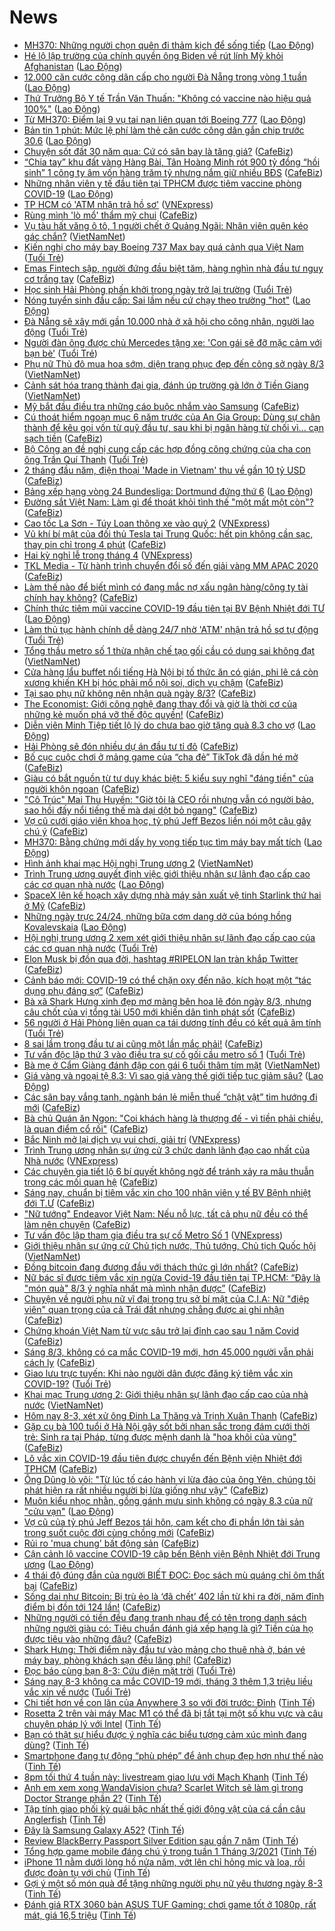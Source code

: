 # News

- [MH370: Những người chọn quên đi thảm kịch để sống tiếp](https://laodong.vn/the-gioi/mh370-nhung-nguoi-chon-quen-di-tham-kich-de-song-tiep-886861.ldo) ([Lao Động](https://laodong.vn))
- [Hé lộ lập trường của chính quyền ông Biden về rút lính Mỹ khỏi Afghanistan](https://laodong.vn/the-gioi/he-lo-lap-truong-cua-chinh-quyen-ong-biden-ve-rut-linh-my-khoi-afghanistan-886876.ldo) ([Lao Động](https://laodong.vn))
- [12.000 căn cước công dân cấp cho người Đà Nẵng trong vòng 1 tuần](https://laodong.vn/xa-hoi/12000-can-cuoc-cong-dan-cap-cho-nguoi-da-nang-trong-vong-1-tuan-886866.ldo) ([Lao Động](https://laodong.vn))
- [Thứ Trưởng Bộ Y tế Trần Văn Thuấn: &quot;Không có vaccine nào hiệu quả 100%&quot;](https://laodong.vn/xa-hoi/thu-truong-bo-y-te-tran-van-thuan-khong-co-vaccine-nao-hieu-qua-100-886788.ldo) ([Lao Động](https://laodong.vn))
- [Từ MH370: Điểm lại 9 vụ tai nạn liên quan tới Boeing 777](https://laodong.vn/the-gioi/tu-mh370-diem-lai-9-vu-tai-nan-lien-quan-toi-boeing-777-886816.ldo) ([Lao Động](https://laodong.vn))
- [Bản tin 1 phút: Mức lệ phí làm thẻ căn cước công dân gắn chip trước 30.6](https://laodong.vn/video/ban-tin-1-phut-muc-le-phi-lam-the-can-cuoc-cong-dan-gan-chip-truoc-306-886863.ldo) ([Lao Động](https://laodong.vn))
- [Chuyện sốt đất 30 năm qua: Cứ có sân bay là tăng giá?](https://cafebiz.vn/chuyen-sot-dat-30-nam-qua-cu-co-san-bay-la-tang-gia-20210308103538459.chn) ([CafeBiz](https://cafebiz.vn))
- [“Chia tay” khu đất vàng Hàng Bài, Tân Hoàng Minh rót 900 tỷ đồng “hồi sinh” 1 công ty âm vốn hàng trăm tỷ nhưng nắm giữ nhiều BĐS](https://cafebiz.vn/chia-tay-khu-dat-vang-hang-bai-tan-hoang-minh-rot-900-ty-dong-hoi-sinh-1-cong-ty-am-von-hang-tram-ty-nhung-nam-giu-nhieu-bds-20210308122140105.chn) ([CafeBiz](https://cafebiz.vn))
- [Những nhân viên y tế đầu tiên tại TPHCM được tiêm vaccine phòng COVID-19](https://laodong.vn/photo/nhung-nhan-vien-y-te-dau-tien-tai-tphcm-duoc-tiem-vaccine-phong-covid-19-886839.ldo) ([Lao Động](https://laodong.vn))
- [TP HCM có 'ATM nhận trả hồ sơ'](https://vnexpress.net/tp-hcm-co-atm-nhan-tra-ho-so-4245106.html) ([VNExpress](https://vnexpress.net))
- [Rùng mình 'lò mổ' thẩm mỹ chui](https://cafebiz.vn/rung-minh-lo-mo-tham-my-chui-20210308114439228.chn) ([CafeBiz](https://cafebiz.vn))
- [Vụ tàu hất văng ô tô, 1 người chết ở Quảng Ngãi: Nhân viên quên kéo gác chắn?](http://vietnamnet.vn/vn/thoi-su/an-toan-giao-thong/vu-tau-hat-vang-o-to-1-nguoi-chet-o-quang-ngai-nhan-vien-quen-keo-gac-chan-718006.html) ([VietNamNet](https://vietnamnet.vn))
- [Kiến nghị cho máy bay Boeing 737 Max bay quá cảnh qua Việt Nam](https://tuoitre.vn/kien-nghi-cho-may-bay-boeing-737-max-bay-qua-canh-qua-viet-nam-20210308110101255.htm) ([Tuổi Trẻ](https://tuoitre.vn))
- [Emas Fintech sập, người đứng đầu biệt tăm, hàng nghìn nhà đầu tư nguy cơ trắng tay](https://cafebiz.vn/emas-fintech-sap-nguoi-dung-dau-biet-tam-hang-nghin-nha-dau-tu-nguy-co-trang-tay-20210308114223441.chn) ([CafeBiz](https://cafebiz.vn))
- [Học sinh Hải Phòng phấn khởi trong ngày trở lại trường](https://tuoitre.vn/hoc-sinh-hai-phong-phan-khoi-trong-ngay-tro-lai-truong-20210308113006886.htm) ([Tuổi Trẻ](https://tuoitre.vn))
- [Nóng tuyển sinh đầu cấp: Sai lầm nếu cứ chạy theo trường &quot;hot&quot;](https://laodong.vn/giao-duc/nong-tuyen-sinh-dau-cap-sai-lam-neu-cu-chay-theo-truong-hot-886835.ldo) ([Lao Động](https://laodong.vn))
- [Đà Nẵng sẽ xây mới gần 10.000 nhà ở xã hội cho công nhân, người lao động](https://tuoitre.vn/da-nang-se-xay-moi-gan-10000-nha-o-xa-hoi-cho-cong-nhan-nguoi-lao-dong-20210308105646879.htm) ([Tuổi Trẻ](https://tuoitre.vn))
- [Người đàn ông được chủ Mercedes tặng xe: 'Con gái sẽ đỡ mặc cảm với bạn bè'](https://tuoitre.vn/nguoi-dan-ong-duoc-chu-mercedes-tang-xe-con-gai-se-do-mac-cam-voi-ban-be-20210308105712821.htm) ([Tuổi Trẻ](https://tuoitre.vn))
- [Phụ nữ Thủ đô mua hoa sớm, diện trang phục đẹp đến công sở ngày 8/3](http://vietnamnet.vn/vn/thoi-su/phu-nu-thu-do-mua-hoa-som-dien-trang-phuc-dep-den-cong-so-ngay-8-3-717999.html) ([VietNamNet](https://vietnamnet.vn))
- [Cảnh sát hóa trang thành đại gia, đánh úp trường gà lớn ở Tiền Giang](http://vietnamnet.vn/vn/thoi-su/canh-sat-hoa-trang-thanh-dai-gia-danh-up-truong-ga-lon-o-tien-giang-717998.html) ([VietNamNet](https://vietnamnet.vn))
- [Mỹ bắt đầu điều tra những cáo buộc nhắm vào Samsung](https://cafebiz.vn/my-bat-dau-dieu-tra-nhung-cao-buoc-nham-vao-samsung-20210308102741597.chn) ([CafeBiz](https://cafebiz.vn))
- [Cú thoát hiểm ngoạn mục 6 năm trước của An Gia Group: Dùng sự chân thành để kêu gọi vốn từ quỹ đầu tư, sau khi bị ngân hàng từ chối vì... cạn sạch tiền](https://cafebiz.vn/cu-thoat-hiem-ngoan-muc-6-nam-truoc-cua-an-gia-group-dung-su-chan-thanh-de-keu-goi-von-tu-quy-dau-tu-sau-khi-bi-ngan-hang-tu-choi-vi-can-sach-tien-20210307122034147.chn) ([CafeBiz](https://cafebiz.vn))
- [Bộ Công an đề nghị cung cấp các hợp đồng công chứng của cha con ông Trần Quí Thanh](https://tuoitre.vn/bo-cong-an-de-nghi-cung-cap-cac-hop-dong-cong-chung-cua-cha-con-ong-tran-qui-thanh-20210306170948596.htm) ([Tuổi Trẻ](https://tuoitre.vn))
- [2 tháng đầu năm, điện thoại 'Made in Vietnam' thu về gần 10 tỷ USD](https://cafebiz.vn/2-thang-dau-nam-dien-thoai-made-in-vietnam-thu-ve-gan-10-ty-usd-20210308112355277.chn) ([CafeBiz](https://cafebiz.vn))
- [Bảng xếp hạng vòng 24 Bundesliga: Dortmund đứng thứ 6](https://laodong.vn/infographic/bang-xep-hang-vong-24-bundesliga-dortmund-dung-thu-6-886786.ldo) ([Lao Động](https://laodong.vn))
- [Đường sắt Việt Nam: Làm gì để thoát khỏi tình thế "một mất một còn"?](https://cafebiz.vn/duong-sat-viet-nam-lam-gi-de-thoat-khoi-tinh-the-mot-mat-mot-con-20210308111519257.chn) ([CafeBiz](https://cafebiz.vn))
- [Cao tốc La Sơn - Túy Loan thông xe vào quý 2](https://vnexpress.net/cao-toc-la-son-tuy-loan-thong-xe-vao-quy-2-4245008.html) ([VNExpress](https://vnexpress.net))
- [Vũ khí bí mật của đối thủ Tesla tại Trung Quốc: hết pin không cần sạc, thay pin chỉ trong 4 phút](https://cafebiz.vn/vu-khi-bi-mat-cua-doi-thu-tesla-tai-trung-quoc-het-pin-khong-can-sac-thay-pin-chi-trong-4-phut-20210308102627325.chn) ([CafeBiz](https://cafebiz.vn))
- [Hai kỳ nghỉ lễ trong tháng 4](https://vnexpress.net/hai-ky-nghi-le-trong-thang-4-4245029.html) ([VNExpress](https://vnexpress.net))
- [TKL Media - Từ hành trình chuyển đổi số đến giải vàng MM APAC 2020](https://cafebiz.vn/tkl-media-tu-hanh-trinh-chuyen-doi-so-den-giai-vang-mm-apac-2020-20210305160937065.chn) ([CafeBiz](https://cafebiz.vn))
- [Làm thế nào để biết mình có đang mắc nợ xấu ngân hàng/công ty tài chính hay không?](https://cafebiz.vn/lam-the-nao-de-biet-minh-co-dang-mac-no-xau-ngan-hang-cong-ty-tai-chinh-hay-khong-20210308095913674.chn) ([CafeBiz](https://cafebiz.vn))
- [Chính thức tiêm mũi vaccine COVID-19 đầu tiên tại BV Bệnh Nhiệt đới TƯ](https://laodong.vn/photo/chinh-thuc-tiem-mui-vaccine-covid-19-dau-tien-tai-bv-benh-nhiet-doi-tu-886542.ldo) ([Lao Động](https://laodong.vn))
- [Làm thủ tục hành chính dễ dàng 24/7 nhờ 'ATM' nhận trả hồ sơ tự động](https://tuoitre.vn/lam-thu-tuc-hanh-chinh-de-dang-24-7-nho-atm-nhan-tra-ho-so-tu-dong-20210308103742673.htm) ([Tuổi Trẻ](https://tuoitre.vn))
- [Tổng thầu metro số 1 thừa nhận chế tạo gối cầu có dung sai không đạt](http://vietnamnet.vn/vn/thoi-su/an-toan-giao-thong/tong-thau-metro-so-1-thua-nhan-che-tao-goi-cau-co-dung-sai-khong-dat-717977.html) ([VietNamNet](https://vietnamnet.vn))
- [Cửa hàng lẩu buffet nổi tiếng Hà Nội bị tố thức ăn có gián, phi lê cá còn xương khiến KH bị hóc phải mổ nội soi, dịch vụ chậm](https://cafebiz.vn/cua-hang-lau-buffet-noi-tieng-ha-noi-bi-to-thuc-an-co-gian-phi-le-ca-con-xuong-khien-kh-bi-hoc-phai-mo-noi-soi-dich-vu-cham-20210308104026021.chn) ([CafeBiz](https://cafebiz.vn))
- [Tại sao phụ nữ không nên nhận quà ngày 8/3?](https://cafebiz.vn/tai-sao-phu-nu-khong-nen-nhan-qua-ngay-8-3-20210308102051394.chn) ([CafeBiz](https://cafebiz.vn))
- [The Economist: Giới công nghệ đang thay đổi và giờ là thời cơ của những kẻ muốn phá vỡ thế độc quyền!](https://cafebiz.vn/the-economist-gioi-cong-nghe-dang-thay-doi-va-gio-la-thoi-co-cua-nhung-ke-muon-pha-vo-the-doc-quyen-20210308102430793.chn) ([CafeBiz](https://cafebiz.vn))
- [Diễn viên Minh Tiệp tiết lộ lý do chưa bao giờ tặng quà 8.3 cho vợ](https://laodong.vn/emagazine/dien-vien-minh-tiep-tiet-lo-ly-do-chua-bao-gio-tang-qua-83-cho-vo-886452.ldo) ([Lao Động](https://laodong.vn))
- [Hải Phòng sẽ đón nhiều dự án đầu tư tỉ đô](https://cafebiz.vn/hai-phong-se-don-nhieu-du-an-dau-tu-ti-do-20210308103223657.chn) ([CafeBiz](https://cafebiz.vn))
- [Bố cục cuộc chơi ở mảng game của “cha đẻ” TikTok đã dần hé mở](https://cafebiz.vn/bo-cuc-cuoc-choi-o-mang-game-cua-cha-de-tiktok-da-dan-he-mo-20210308085959936.chn) ([CafeBiz](https://cafebiz.vn))
- [Giàu có bắt nguồn từ tư duy khác biệt: 5 kiểu suy nghĩ "đáng tiền" của người khôn ngoan](https://cafebiz.vn/giau-co-bat-nguon-tu-tu-duy-khac-biet-5-kieu-suy-nghi-dang-tien-cua-nguoi-khon-ngoan-202103081028556.chn) ([CafeBiz](https://cafebiz.vn))
- ["Cô Trúc" Mai Thu Huyền: "Giờ tôi là CEO rồi nhưng vẫn có người bảo, sao hồi đấy nổi tiếng thế mà dại dột bỏ ngang"](https://cafebiz.vn/co-truc-mai-thu-huyen-gio-toi-la-ceo-roi-nhung-van-co-nguoi-bao-sao-hoi-day-noi-tieng-the-ma-dai-dot-bo-ngang-20210308095915821.chn) ([CafeBiz](https://cafebiz.vn))
- [Vợ cũ cưới giáo viên khoa học, tỷ phú Jeff Bezos liền nói một câu gây chú ý](https://cafebiz.vn/vo-cu-cuoi-giao-vien-khoa-hoc-ty-phu-jeff-bezos-lien-noi-mot-cau-gay-chu-y-20210308100459882.chn) ([CafeBiz](https://cafebiz.vn))
- [MH370: Bằng chứng mới dấy hy vọng tiếp tục tìm máy bay mất tích](https://laodong.vn/the-gioi/mh370-bang-chung-moi-day-hy-vong-tiep-tuc-tim-may-bay-mat-tich-886795.ldo) ([Lao Động](https://laodong.vn))
- [Hình ảnh khai mạc Hội nghị Trung ương 2](http://vietnamnet.vn/vn/thoi-su/chinh-tri/hinh-anh-khai-mac-hoi-nghi-trung-uong-2-717972.html) ([VietNamNet](https://vietnamnet.vn))
- [Trình Trung ương quyết định việc giới thiệu nhân sự lãnh đạo cấp cao các cơ quan nhà nước](https://laodong.vn/thoi-su/trinh-trung-uong-quyet-dinh-viec-gioi-thieu-nhan-su-lanh-dao-cap-cao-cac-co-quan-nha-nuoc-886794.ldo) ([Lao Động](https://laodong.vn))
- [SpaceX lên kế hoạch xây dựng nhà máy sản xuất vệ tinh Starlink thứ hai ở Mỹ](https://cafebiz.vn/spacex-len-ke-hoach-xay-dung-nha-may-san-xuat-ve-tinh-starlink-thu-hai-o-my-20210308085757908.chn) ([CafeBiz](https://cafebiz.vn))
- [Những ngày trực 24/24, những bữa cơm dang dở của bóng hồng Kovalevskaia](https://laodong.vn/video-thoi-su/nhung-ngay-truc-2424-nhung-bua-com-dang-do-cua-bong-hong-kovalevskaia-886607.ldo) ([Lao Động](https://laodong.vn))
- [Hội nghị trung ương 2 xem xét giới thiệu nhân sự lãnh đạo cấp cao của các cơ quan nhà nước](https://tuoitre.vn/hoi-nghi-trung-uong-2-xem-xet-gioi-thieu-nhan-su-lanh-dao-cap-cao-cua-cac-co-quan-nha-nuoc-2021030809441897.htm) ([Tuổi Trẻ](https://tuoitre.vn))
- [Elon Musk bị đồn qua đời, hashtag #RIPELON lan tràn khắp Twitter](https://cafebiz.vn/elon-musk-bi-don-qua-doi-hashtag-ripelon-lan-tran-khap-twitter-20210308095456094.chn) ([CafeBiz](https://cafebiz.vn))
- [Cảnh báo mới: COVID-19 có thể chặn oxy đến não, kích hoạt một “tác dụng phụ đáng sợ”](https://cafebiz.vn/canh-bao-moi-covid-19-co-the-chan-oxy-den-nao-kich-hoat-mot-tac-dung-phu-dang-so-20210308095245711.chn) ([CafeBiz](https://cafebiz.vn))
- [Bà xã Shark Hưng xinh đẹp mơ màng bên hoa lê đón ngày 8/3, nhưng câu chốt của vị tổng tài U50 mới khiến dân tình phát sốt](https://cafebiz.vn/ba-xa-shark-hung-xinh-dep-mo-mang-ben-hoa-le-don-ngay-8-3-nhung-cau-chot-cua-vi-tong-tai-u50-moi-khien-dan-tinh-phat-sot-2021030809511105.chn) ([CafeBiz](https://cafebiz.vn))
- [56 người ở Hải Phòng liên quan ca tái dương tính đều có kết quả âm tính](https://tuoitre.vn/56-nguoi-o-hai-phong-lien-quan-ca-tai-duong-tinh-deu-co-ket-qua-am-tinh-20210308091121586.htm) ([Tuổi Trẻ](https://tuoitre.vn))
- [8 sai lầm trong đầu tư ai cũng một lần mắc phải!](https://cafebiz.vn/8-sai-lam-trong-dau-tu-ai-cung-mot-lan-mac-phai-2021030808525664.chn) ([CafeBiz](https://cafebiz.vn))
- [Tư vấn độc lập thứ 3 vào điều tra sự cố gối cầu metro số 1](https://tuoitre.vn/tu-van-doc-lap-thu-3-vao-dieu-tra-su-co-goi-cau-metro-so-1-20210308091523589.htm) ([Tuổi Trẻ](https://tuoitre.vn))
- [Bà mẹ ở Cẩm Giàng đánh đập con gái 6 tuổi thâm tím mặt](http://vietnamnet.vn/vn/thoi-su/ba-me-o-cam-giang-danh-dap-con-gai-6-tuoi-tham-tim-mat-717953.html) ([VietNamNet](https://vietnamnet.vn))
- [Giá vàng và ngoại tệ 8.3: Vì sao giá vàng thế giới tiếp tục giảm sâu?](https://laodong.vn/video/gia-vang-va-ngoai-te-83-vi-sao-gia-vang-the-gioi-tiep-tuc-giam-sau-886789.ldo) ([Lao Động](https://laodong.vn))
- [Các sân bay vắng tanh, ngành bán lẻ miễn thuế “chật vật” tìm hướng đi mới](https://cafebiz.vn/cac-san-bay-vang-tanh-nganh-ban-le-mien-thue-chat-vat-tim-huong-di-moi-20210308085102691.chn) ([CafeBiz](https://cafebiz.vn))
- [Bà chủ Quán ăn Ngon: "Coi khách hàng là thượng đế - vì tiền phải chiều, là quan điểm cổ rồi"](https://cafebiz.vn/ba-chu-quan-an-ngon-coi-khach-hang-la-thuong-de-vi-tien-phai-chieu-la-quan-diem-co-roi-2021030809291122.chn) ([CafeBiz](https://cafebiz.vn))
- [Bắc Ninh mở lại dịch vụ vui chơi, giải trí](https://vnexpress.net/bac-ninh-mo-lai-dich-vu-vui-choi-giai-tri-4244924.html) ([VNExpress](https://vnexpress.net))
- [Trình Trung ương nhân sự ứng cử 3 chức danh lãnh đạo cao nhất của Nhà nước](https://vnexpress.net/trinh-trung-uong-nhan-su-ung-cu-3-chuc-danh-lanh-dao-cao-nhat-cua-nha-nuoc-4244969.html) ([VNExpress](https://vnexpress.net))
- [Các chuyên gia tiết lộ 6 bí quyết không ngờ để tránh xảy ra mâu thuẫn trong các mối quan hệ](https://cafebiz.vn/cac-chuyen-gia-tiet-lo-6-bi-quyet-khong-ngo-de-tranh-xay-ra-mau-thuan-trong-cac-moi-quan-he-20210307181123692.chn) ([CafeBiz](https://cafebiz.vn))
- [Sáng nay, chuẩn bị tiêm vắc xin cho 100 nhân viên y tế BV Bệnh nhiệt đới T.Ư](https://cafebiz.vn/sang-nay-chuan-bi-tiem-vac-xin-cho-100-nhan-vien-y-te-bv-benh-nhiet-doi-tu-20210308091240433.chn) ([CafeBiz](https://cafebiz.vn))
- ["Nữ tướng" Endeavor Việt Nam: Nếu nỗ lực, tất cả phụ nữ đều có thể làm nên chuyện](https://cafebiz.vn/nu-tuong-endeavor-viet-nam-neu-no-luc-tat-ca-phu-nu-deu-co-the-lam-nen-chuyen-2021030100243611.chn) ([CafeBiz](https://cafebiz.vn))
- [Tư vấn độc lập tham gia điều tra sự cố Metro Số 1](https://vnexpress.net/tu-van-doc-lap-tham-gia-dieu-tra-su-co-metro-so-1-4244894.html) ([VNExpress](https://vnexpress.net))
- [Giới thiệu nhân sự ứng cử Chủ tịch nước, Thủ tướng, Chủ tịch Quốc hội](http://vietnamnet.vn/vn/thoi-su/chinh-tri/gioi-thieu-nhan-su-ung-cu-chu-tich-nuoc-thu-tuong-chu-tich-quoc-hoi-717932.html) ([VietNamNet](https://vietnamnet.vn))
- [Đồng bitcoin đang đương đầu với thách thức gì lớn nhất?](https://cafebiz.vn/dong-bitcoin-dang-duong-dau-voi-thach-thuc-gi-lon-nhat-20210308085859174.chn) ([CafeBiz](https://cafebiz.vn))
- [Nữ bác sĩ được tiêm vắc xin ngừa Covid-19 đầu tiên tại TP.HCM: “Đây là "món quà" 8/3 ý nghĩa nhất mà mình nhận được”](https://cafebiz.vn/nu-bac-si-duoc-tiem-vac-xin-ngua-covid-19-dau-tien-tai-tphcm-day-la-mon-qua-8-3-y-nghia-nhat-ma-minh-nhan-duoc-20210308085353543.chn) ([CafeBiz](https://cafebiz.vn))
- [Chuyện về người phụ nữ vĩ đại trong trụ sở bí mật của C.I.A: Nữ "điệp viên" quan trọng của cả Trái đất nhưng chẳng được ai ghi nhận](https://cafebiz.vn/chuyen-ve-nguoi-phu-nu-vi-dai-trong-tru-so-bi-mat-cua-cia-nu-diep-vien-quan-trong-cua-ca-trai-dat-nhung-chang-duoc-ai-ghi-nhan-20210308085236149.chn) ([CafeBiz](https://cafebiz.vn))
- [Chứng khoán Việt Nam từ vực sâu trở lại đỉnh cao sau 1 năm Covid](https://cafebiz.vn/chung-khoan-viet-nam-tu-vuc-sau-tro-lai-dinh-cao-sau-1-nam-covid-20210308085234976.chn) ([CafeBiz](https://cafebiz.vn))
- [Sáng 8/3, không có ca mắc COVID-19 mới, hơn 45.000 người vẫn phải cách ly](https://cafebiz.vn/sang-8-3-khong-co-ca-mac-covid-19-moi-hon-45000-nguoi-van-phai-cach-ly-20210308085208442.chn) ([CafeBiz](https://cafebiz.vn))
- [Giao lưu trực tuyến: Khi nào người dân được đăng ký tiêm vắc xin COVID-19?](https://tuoitre.vn/giao-luu-truc-tuyen-khi-nao-nguoi-dan-duoc-dang-ky-tiem-vac-xin-covid-19-20210307142757007.htm) ([Tuổi Trẻ](https://tuoitre.vn))
- [Khai mạc Trung ương 2: Giới thiệu nhân sự lãnh đạo cấp cao của nhà nước](http://vietnamnet.vn/vn/thoi-su/chinh-tri/khai-mac-trung-uong-2-gioi-thieu-nhan-su-lanh-dao-cap-cao-cua-nha-nuoc-717931.html) ([VietNamNet](https://vietnamnet.vn))
- [Hôm nay 8-3, xét xử ông Đinh La Thăng và Trịnh Xuân Thanh](https://cafebiz.vn/hom-nay-8-3-xet-xu-ong-dinh-la-thang-va-trinh-xuan-thanh-2021030808491703.chn) ([CafeBiz](https://cafebiz.vn))
- [Gặp cụ bà 100 tuổi ở Hà Nội gây sốt bởi nhan sắc trong đám cưới thời trẻ: Sinh ra tại Pháp, từng được mệnh danh là "hoa khôi của vùng"](https://cafebiz.vn/gap-cu-ba-100-tuoi-o-ha-noi-gay-sot-boi-nhan-sac-trong-dam-cuoi-thoi-tre-sinh-ra-tai-phap-tung-duoc-menh-danh-la-hoa-khoi-cua-vung-20210308084955149.chn) ([CafeBiz](https://cafebiz.vn))
- [Lô vắc xin COVID-19 đầu tiên được chuyển đến Bệnh viện Nhiệt đới TPHCM](https://cafebiz.vn/lo-vac-xin-covid-19-dau-tien-duoc-chuyen-den-benh-vien-nhiet-doi-tphcm-20210308084821681.chn) ([CafeBiz](https://cafebiz.vn))
- [Ông Dũng lò vôi: "Từ lúc tố cáo hành vi lừa đảo của ông Yên, chúng tôi phát hiện ra rất nhiều người bị lừa giống như vậy"](https://cafebiz.vn/ong-dung-lo-voi-tu-luc-to-cao-hanh-vi-lua-dao-cua-ong-yen-chung-toi-phat-hien-ra-rat-nhieu-nguoi-bi-lua-giong-nhu-vay-20210308084555914.chn) ([CafeBiz](https://cafebiz.vn))
- [Muôn kiểu nhọc nhằn, gồng gánh mưu sinh không có ngày 8.3 của nữ &quot;cửu vạn&quot;](https://laodong.vn/photo/muon-kieu-nhoc-nhan-gong-ganh-muu-sinh-khong-co-ngay-83-cua-nu-cuu-van-886725.ldo) ([Lao Động](https://laodong.vn))
- [Vợ cũ của tỷ phú Jeff Bezos tái hôn, cam kết cho đi phần lớn tài sản trong suốt cuộc đời cùng chồng mới](https://cafebiz.vn/vo-cu-cua-ty-phu-jeff-bezos-tai-hon-cam-ket-cho-di-phan-lon-tai-san-trong-suot-cuoc-doi-cung-chong-moi-20210308084134852.chn) ([CafeBiz](https://cafebiz.vn))
- [Rủi ro 'mua chung' bất động sản](https://cafebiz.vn/rui-ro-mua-chung-bat-dong-san-20210308084041177.chn) ([CafeBiz](https://cafebiz.vn))
- [Cận cảnh lô vaccine COVID-19 cập bến Bệnh viện Bệnh Nhiệt đới Trung ương](https://laodong.vn/photo/can-canh-lo-vaccine-covid-19-cap-ben-benh-vien-benh-nhiet-doi-trung-uong-886550.ldo) ([Lao Động](https://laodong.vn))
- [4 thái độ đúng đắn của người BIẾT ĐỌC: Đọc sách mù quáng chỉ ôm thất bại](https://cafebiz.vn/4-thai-do-dung-dan-cua-nguoi-biet-doc-doc-sach-mu-quang-chi-om-that-bai-20210220193129384.chn) ([CafeBiz](https://cafebiz.vn))
- [Sống dai như Bitcoin: Bị trù ẻo là ‘đã chết’ 402 lần từ khi ra đời, năm đỉnh điểm bị đồn tới 124 lần!](https://cafebiz.vn/song-dai-nhu-bitcoin-bi-tru-eo-la-da-chet-402-lan-tu-khi-ra-doi-nam-dinh-diem-bi-don-toi-124-lan-20210307192350227.chn) ([CafeBiz](https://cafebiz.vn))
- [Những người có tiền đều đang tranh nhau để có tên trong danh sách những người giàu có: Tiêu chuẩn đánh giá xếp hạng là gì? Tiền của họ được tiêu vào những đâu?](https://cafebiz.vn/nhung-nguoi-co-tien-deu-dang-tranh-nhau-de-co-ten-trong-danh-sach-nhung-nguoi-giau-co-tieu-chuan-danh-gia-xep-hang-la-gi-tien-cua-ho-duoc-tieu-vao-nhung-dau-20210306152449122.chn) ([CafeBiz](https://cafebiz.vn))
- [Shark Hưng: Thời điểm này đầu tư vào mảng cho thuê nhà ở, bán vé máy bay, phòng khách sạn đều lãng phí!](https://cafebiz.vn/shark-hung-thoi-diem-nay-dau-tu-vao-mang-cho-thue-nha-o-ban-ve-may-bay-phong-khach-san-deu-lang-phi-20210307114654795.chn) ([CafeBiz](https://cafebiz.vn))
- [Đọc báo cùng bạn 8-3: Cứu điện mặt trời](https://tuoitre.vn/doc-bao-cung-ban-8-3-cuu-dien-mat-troi-20210308062620608.htm) ([Tuổi Trẻ](https://tuoitre.vn))
- [Sáng nay 8-3 không ca mắc COVID-19 mới, tháng 3 thêm 1,3 triệu liều vắc xin về nước](https://tuoitre.vn/sang-nay-8-3-khong-ca-mac-covid-19-moi-thang-3-them-1-3-trieu-lieu-vac-xin-ve-nuoc-20210308061623001.htm) ([Tuổi Trẻ](https://tuoitre.vn))
- [Chi tiết hơn về con lăn của Anywhere 3 so với đời trước: Đỉnh](https://tinhte.vn/thread/chi-tiet-hon-ve-con-lan-cua-anywhere-3-so-voi-doi-truoc-dinh.3289320/) ([Tinh Tế](https://tinhte.vn))
- [Rosetta 2 trên vài máy Mac M1 có thể đã bị tắt tại một số khu vực và câu chuyện pháp lý với Intel](https://tinhte.vn/thread/rosetta-2-tren-vai-may-mac-m1-co-the-da-bi-tat-tai-mot-so-khu-vuc-va-cau-chuyen-phap-ly-voi-intel.3286799/) ([Tinh Tế](https://tinhte.vn))
- [Bạn có thật sự hiểu được ý nghĩa các biểu tượng cảm xúc mình đang dùng?](https://tinhte.vn/thread/ban-co-that-su-hieu-duoc-y-nghia-cac-bieu-tuong-cam-xuc-minh-dang-dung.3287545/) ([Tinh Tế](https://tinhte.vn))
- [Smartphone đang tự động “phù phép” để ảnh chụp đẹp hơn như thế nào](https://tinhte.vn/thread/smartphone-dang-tu-dong-phu-phep-de-anh-chup-dep-hon-nhu-the-nao.3288444/) ([Tinh Tế](https://tinhte.vn))
- [8pm tối thứ 4 tuần này: livestream giao lưu với Mạch Khanh](https://tinhte.vn/thread/8pm-toi-thu-4-tuan-nay-livestream-giao-luu-voi-mach-khanh.3288744/) ([Tinh Tế](https://tinhte.vn))
- [Anh em xem xong WandaVision chưa? Scarlet Witch sẽ làm gì trong Doctor Strange phần 2?](https://tinhte.vn/thread/anh-em-xem-xong-wandavision-chua-scarlet-witch-se-lam-gi-trong-doctor-strange-phan-2.3289293/) ([Tinh Tế](https://tinhte.vn))
- [Tập tính giao phối kỳ quái bậc nhất thế giới động vật của cá cần câu Anglerfish](https://tinhte.vn/thread/tap-tinh-giao-phoi-ky-quai-bac-nhat-the-gioi-dong-vat-cua-ca-can-cau-anglerfish.3287382/) ([Tinh Tế](https://tinhte.vn))
- [Đây là Samsung Galaxy A52?](https://tinhte.vn/thread/day-la-samsung-galaxy-a52.3289246/) ([Tinh Tế](https://tinhte.vn))
- [Review BlackBerry Passport Silver Edition sau gần 7 năm](https://tinhte.vn/thread/review-blackberry-passport-silver-edition-sau-gan-7-nam.3289381/) ([Tinh Tế](https://tinhte.vn))
- [Tổng hợp game mobile đáng chú ý trong tuần 1 Tháng 3/2021](https://tinhte.vn/thread/tong-hop-game-mobile-dang-chu-y-trong-tuan-1-thang-3-2021.3289299/) ([Tinh Tế](https://tinhte.vn))
- [iPhone 11 nằm dưới lòng hồ nửa năm, vớt lên chỉ hỏng mic và loa, rồi được đoàn tụ với chủ](https://tinhte.vn/thread/iphone-11-nam-duoi-long-ho-nua-nam-vot-len-chi-hong-mic-va-loa-roi-duoc-doan-tu-voi-chu.3289219/) ([Tinh Tế](https://tinhte.vn))
- [Gợi ý một số món quà để tặng những người phụ nữ yêu thương ngày 8-3](https://tinhte.vn/thread/goi-y-mot-so-mon-qua-de-tang-nhung-nguoi-phu-nu-yeu-thuong-ngay-8-3.3287114/) ([Tinh Tế](https://tinhte.vn))
- [Đánh giá RTX 3060 bản ASUS TUF Gaming: chơi game tốt ở 1080p, rất mát, giá 16,5 triệu](https://tinhte.vn/thread/danh-gia-rtx-3060-ban-asus-tuf-gaming-choi-game-tot-o-1080p-rat-mat-gia-16-5-trieu.3289233/) ([Tinh Tế](https://tinhte.vn))
